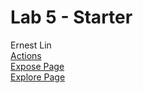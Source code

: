 # Lab 5 - Starter
Ernest Lin <br>
[Actions](https://github.com/ernestl123/introduction-to-github) <br>
[Expose Page](https://ernestl123.github.io/Lab5_Starter/expose.html) <br>
[Explore Page](https://ernestl123.github.io/Lab5_Starter/explore.html)
